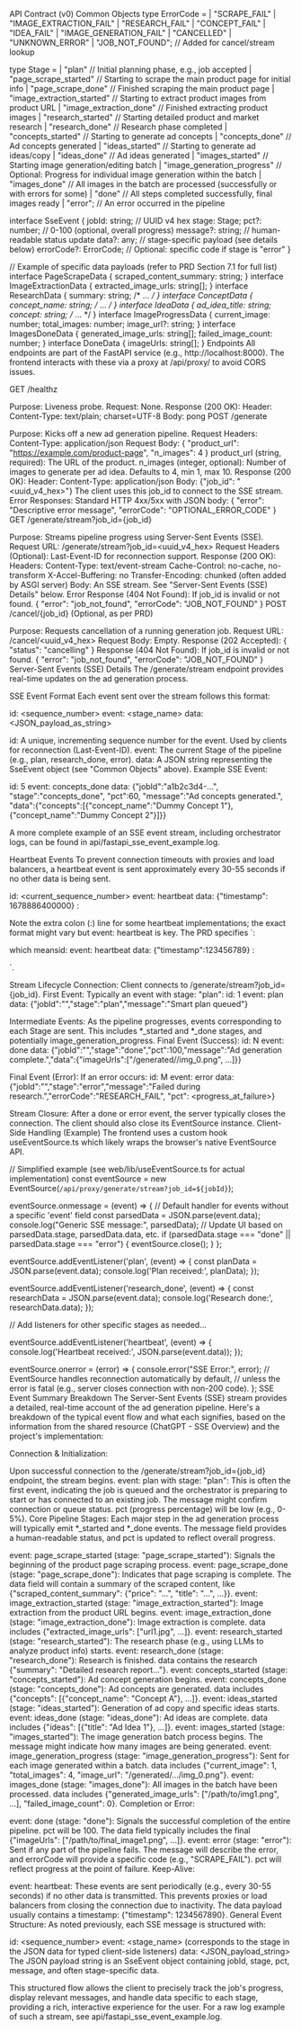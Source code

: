API Contract (v0)
Common Objects
type ErrorCode = 
  | "SCRAPE_FAIL"
  | "IMAGE_EXTRACTION_FAIL"
  | "RESEARCH_FAIL"
  | "CONCEPT_FAIL"
  | "IDEA_FAIL"
  | "IMAGE_GENERATION_FAIL"
  | "CANCELLED"
  | "UNKNOWN_ERROR"
  | "JOB_NOT_FOUND"; // Added for cancel/stream lookup

type Stage =
  | "plan" // Initial planning phase, e.g., job accepted
  | "page_scrape_started" // Starting to scrape the main product page for initial info
  | "page_scrape_done" // Finished scraping the main product page
  | "image_extraction_started" // Starting to extract product images from product URL
  | "image_extraction_done" // Finished extracting product images
  | "research_started" // Starting detailed product and market research
  | "research_done" // Research phase completed
  | "concepts_started" // Starting to generate ad concepts
  | "concepts_done" // Ad concepts generated
  | "ideas_started" // Starting to generate ad ideas/copy
  | "ideas_done" // Ad ideas generated
  | "images_started" // Starting image generation/editing batch
  | "image_generation_progress" // Optional: Progress for individual image generation within the batch
  | "images_done" // All images in the batch are processed (successfully or with errors for some)
  | "done" // All steps completed successfully, final images ready
  | "error"; // An error occurred in the pipeline

interface SseEvent {
  jobId: string;              // UUID v4 hex
  stage: Stage;
  pct?: number;               // 0-100 (optional, overall progress)
  message?: string;           // human-readable status update
  data?: any;                 // stage-specific payload (see details below)
  errorCode?: ErrorCode;      // Optional: specific code if stage is "error"
}

// Example of specific data payloads (refer to PRD Section 7.1 for full list)
interface PageScrapeData { scraped_content_summary: string; }
interface ImageExtractionData { extracted_image_urls: string[]; }
interface ResearchData { summary: string; /* ... */ }
interface ConceptData { concept_name: string; /* ... */ }
interface IdeaData { ad_idea_title: string; concept: string; /* ... */ }
interface ImageProgressData { current_image: number; total_images: number; image_url?: string; }
interface ImagesDoneData { generated_image_urls: string[]; failed_image_count: number; }
interface DoneData { imageUrls: string[]; }
Endpoints
All endpoints are part of the FastAPI service (e.g., http://localhost:8000). The frontend interacts with these via a proxy at /api/proxy/ to avoid CORS issues.

GET /healthz

Purpose: Liveness probe.
Request: None.
Response (200 OK):
Header: Content-Type: text/plain; charset=UTF-8
Body: pong
POST /generate

Purpose: Kicks off a new ad generation pipeline.
Request Headers: Content-Type: application/json
Request Body:
{
  "product_url": "https://example.com/product-page",
  "n_images": 4 
}
product_url (string, required): The URL of the product.
n_images (integer, optional): Number of images to generate per ad idea. Defaults to 4, min 1, max 10.
Response (200 OK):
Header: Content-Type: application/json
Body: {"job_id": "<uuid_v4_hex>"} The client uses this job_id to connect to the SSE stream.
Error Responses: Standard HTTP 4xx/5xx with JSON body:
{ "error": "Descriptive error message", "errorCode": "OPTIONAL_ERROR_CODE" }
GET /generate/stream?job_id={job_id}

Purpose: Streams pipeline progress using Server-Sent Events (SSE).
Request URL: /generate/stream?job_id=<uuid_v4_hex>
Request Headers (Optional): Last-Event-ID for reconnection support.
Response (200 OK):
Headers:
Content-Type: text/event-stream
Cache-Control: no-cache, no-transform
X-Accel-Buffering: no
Transfer-Encoding: chunked (often added by ASGI server)
Body: An SSE stream. See "Server-Sent Events (SSE) Details" below.
Error Response (404 Not Found): If job_id is invalid or not found.
{ "error": "job_not_found", "errorCode": "JOB_NOT_FOUND" }
POST /cancel/{job_id} (Optional, as per PRD)

Purpose: Requests cancellation of a running generation job.
Request URL: /cancel/<uuid_v4_hex>
Request Body: Empty.
Response (202 Accepted):
{ "status": "cancelling" }
Response (404 Not Found): If job_id is invalid or not found.
{ "error": "job_not_found", "errorCode": "JOB_NOT_FOUND" }
Server-Sent Events (SSE) Details
The /generate/stream endpoint provides real-time updates on the ad generation process.

SSE Event Format
Each event sent over the stream follows this format:

id: <sequence_number>
event: <stage_name>
data: <JSON_payload_as_string>

id: A unique, incrementing sequence number for the event. Used by clients for reconnection (Last-Event-ID).
event: The current Stage of the pipeline (e.g., plan, research_done, error).
data: A JSON string representing the SseEvent object (see "Common Objects" above).
Example SSE Event:

id: 5
event: concepts_done
data: {"jobId":"a1b2c3d4-...", "stage":"concepts_done", "pct":60, "message":"Ad concepts generated.", "data":{"concepts":[{"concept_name":"Dummy Concept 1"}, {"concept_name":"Dummy Concept 2"}]}}

A more complete example of an SSE event stream, including orchestrator logs, can be found in api/fastapi_sse_event_example.log.

Heartbeat Events
To prevent connection timeouts with proxies and load balancers, a heartbeat event is sent approximately every 30-55 seconds if no other data is being sent.

id: <current_sequence_number>
event: heartbeat
data: {"timestamp": 1678886400000} 
:

Note the extra colon (:) line for some heartbeat implementations; the exact format might vary but event: heartbeat is key. The PRD specifies `:

which meansid: event: heartbeat data: {"timestamp":123456789} :

`.

Stream Lifecycle
Connection: Client connects to /generate/stream?job_id={job_id}.
First Event: Typically an event with stage: "plan":
id: 1
event: plan
data: {"jobId":"<uuid>","stage":"plan","message":"Smart plan queued"}

Intermediate Events: As the pipeline progresses, events corresponding to each Stage are sent. This includes *_started and *_done stages, and potentially image_generation_progress.
Final Event (Success):
id: N
event: done
data: {"jobId":"<uuid>","stage":"done","pct":100,"message":"Ad generation complete.","data":{"imageUrls":["/generated/<uuid>/img_0.png", ...]}}

Final Event (Error): If an error occurs:
id: M
event: error
data: {"jobId":"<uuid>","stage":"error","message":"Failed during research.","errorCode":"RESEARCH_FAIL", "pct": <progress_at_failure>}

Stream Closure: After a done or error event, the server typically closes the connection. The client should also close its EventSource instance.
Client-Side Handling (Example)
The frontend uses a custom hook useEventSource.ts which likely wraps the browser's native EventSource API.

// Simplified example (see web/lib/useEventSource.ts for actual implementation)
const eventSource = new EventSource(`/api/proxy/generate/stream?job_id=${jobId}`);

eventSource.onmessage = (event) => { // Default handler for events without a specific 'event' field
  const parsedData = JSON.parse(event.data);
  console.log("Generic SSE message:", parsedData);
  // Update UI based on parsedData.stage, parsedData.data, etc.
  if (parsedData.stage === "done" || parsedData.stage === "error") {
    eventSource.close();
  }
};

eventSource.addEventListener('plan', (event) => {
  const planData = JSON.parse(event.data);
  console.log('Plan received:', planData);
});

eventSource.addEventListener('research_done', (event) => {
  const researchData = JSON.parse(event.data);
  console.log('Research done:', researchData.data);
});

// Add listeners for other specific stages as needed...

eventSource.addEventListener('heartbeat', (event) => {
  console.log('Heartbeat received:', JSON.parse(event.data));
});

eventSource.onerror = (error) => {
  console.error("SSE Error:", error);
  // EventSource handles reconnection automatically by default,
  // unless the error is fatal (e.g., server closes connection with non-200 code).
};
SSE Event Summary Breakdown
The Server-Sent Events (SSE) stream provides a detailed, real-time account of the ad generation pipeline. Here's a breakdown of the typical event flow and what each signifies, based on the information from the shared resource (ChatGPT - SSE Overview) and the project's implementation:

Connection & Initialization:

Upon successful connection to the /generate/stream?job_id={job_id} endpoint, the stream begins.
event: plan with stage: "plan": This is often the first event, indicating the job is queued and the orchestrator is preparing to start or has connected to an existing job. The message might confirm connection or queue status. pct (progress percentage) will be low (e.g., 0-5%).
Core Pipeline Stages: Each major step in the ad generation process will typically emit *_started and *_done events. The message field provides a human-readable status, and pct is updated to reflect overall progress.

event: page_scrape_started (stage: "page_scrape_started"): Signals the beginning of the product page scraping process.
event: page_scrape_done (stage: "page_scrape_done"): Indicates that page scraping is complete. The data field will contain a summary of the scraped content, like {"scraped_content_summary": {"price": "...", "title": "...", ...}}.
event: image_extraction_started (stage: "image_extraction_started"): Image extraction from the product URL begins.
event: image_extraction_done (stage: "image_extraction_done"): Image extraction is complete. data includes {"extracted_image_urls": ["url1.jpg", ...]}.
event: research_started (stage: "research_started"): The research phase (e.g., using LLMs to analyze product info) starts.
event: research_done (stage: "research_done"): Research is finished. data contains the research {"summary": "Detailed research report..."}.
event: concepts_started (stage: "concepts_started"): Ad concept generation begins.
event: concepts_done (stage: "concepts_done"): Ad concepts are generated. data includes {"concepts": [{"concept_name": "Concept A"}, ...]}.
event: ideas_started (stage: "ideas_started"): Generation of ad copy and specific ideas starts.
event: ideas_done (stage: "ideas_done"): Ad ideas are complete. data includes {"ideas": [{"title": "Ad Idea 1"}, ...]}.
event: images_started (stage: "images_started"): The image generation batch process begins. The message might indicate how many images are being generated.
event: image_generation_progress (stage: "image_generation_progress"): Sent for each image generated within a batch. data includes {"current_image": 1, "total_images": 4, "image_url": "/generated/.../img_0.png"}.
event: images_done (stage: "images_done"): All images in the batch have been processed. data includes {"generated_image_urls": ["/path/to/img1.png", ...], "failed_image_count": 0}.
Completion or Error:

event: done (stage: "done"): Signals the successful completion of the entire pipeline. pct will be 100. The data field typically includes the final {"imageUrls": ["/path/to/final_image1.png", ...]}.
event: error (stage: "error"): Sent if any part of the pipeline fails. The message will describe the error, and errorCode will provide a specific code (e.g., "SCRAPE_FAIL"). pct will reflect progress at the point of failure.
Keep-Alive:

event: heartbeat: These events are sent periodically (e.g., every 30-55 seconds) if no other data is transmitted. This prevents proxies or load balancers from closing the connection due to inactivity. The data payload usually contains a timestamp: {"timestamp": 1234567890}.
General Event Structure: As noted previously, each SSE message is structured with:

id: <sequence_number>
event: <stage_name> (corresponds to the stage in the JSON data for typed client-side listeners)
data: <JSON_payload_string>
The JSON payload string is an SseEvent object containing jobId, stage, pct, message, and often stage-specific data.

This structured flow allows the client to precisely track the job's progress, display relevant messages, and handle data specific to each stage, providing a rich, interactive experience for the user. For a raw log example of such a stream, see api/fastapi_sse_event_example.log.